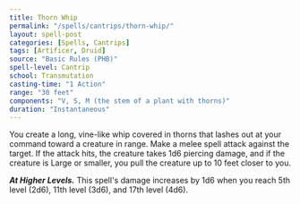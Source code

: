 ```yaml
---
title: Thorn Whip
permalink: "/spells/cantrips/thorn-whip/"
layout: spell-post
categories: [Spells, Cantrips]
tags: [Artificer, Druid]
source: "Basic Rules (PHB)"
spell-level: Cantrip
school: Transmutation
casting-time: "1 Action"
range: "30 feet"
components: "V, S, M (the stem of a plant with thorns)"
duration: "Instantaneous"
---
```


You create a long, vine-like whip covered in thorns that lashes out at your command toward a creature in range. Make a melee spell attack against the target. If the attack hits, the creature takes 1d6 piercing damage, and if the creature is Large or smaller, you pull the creature up to 10 feet closer to you.

***At Higher Levels.*** This spell's damage increases by 1d6 when you reach 5th level (2d6), 11th level (3d6), and 17th level (4d6).